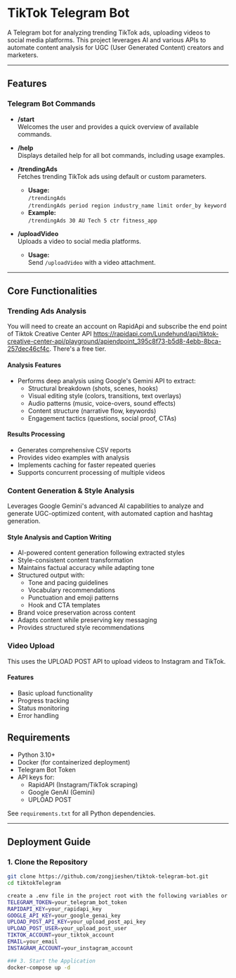 # TikTok Telegram Bot

A Telegram bot for analyzing trending TikTok ads, uploading videos to social media platforms. This project leverages AI and various APIs to automate content analysis for UGC (User Generated Content) creators and marketers.

---

## Features

### Telegram Bot Commands

- **/start**  
  Welcomes the user and provides a quick overview of available commands.

- **/help**  
  Displays detailed help for all bot commands, including usage examples.

- **/trendingAds**  
  Fetches trending TikTok ads using default or custom parameters.  
  - **Usage:**  
    `/trendingAds`  
    `/trendingAds period region industry_name limit order_by keyword`  
  - **Example:**  
    `/trendingAds 30 AU Tech 5 ctr fitness_app`

- **/uploadVideo**  
  Uploads a video to social media platforms.  
  - **Usage:**  
    Send `/uploadVideo` with a video attachment.

---

## Core Functionalities

### Trending Ads Analysis
You will need to create an account on RapidApi and subscribe the end point of Tiktok Creative Center API https://rapidapi.com/Lundehund/api/tiktok-creative-center-api/playground/apiendpoint_395c8f73-b5d8-4ebb-8bca-257dec46cf4c. There's a free tier. 

#### Analysis Features
- Performs deep analysis using Google's Gemini API to extract:
  - Structural breakdown (shots, scenes, hooks)
  - Visual editing style (colors, transitions, text overlays)
  - Audio patterns (music, voice-overs, sound effects)
  - Content structure (narrative flow, keywords)
  - Engagement tactics (questions, social proof, CTAs)

#### Results Processing
- Generates comprehensive CSV reports
- Provides video examples with analysis
- Implements caching for faster repeated queries
- Supports concurrent processing of multiple videos

### Content Generation & Style Analysis
Leverages Google Gemini's advanced AI capabilities to analyze and generate UGC-optimized content, with automated caption and hashtag generation.

#### Style Analysis and Caption Writing
- AI-powered content generation following extracted styles
- Style-consistent content transformation
- Maintains factual accuracy while adapting tone
- Structured output with:
  - Tone and pacing guidelines
  - Vocabulary recommendations
  - Punctuation and emoji patterns
  - Hook and CTA templates
- Brand voice preservation across content
- Adapts content while preserving key messaging
- Provides structured style recommendations

### Video Upload
This uses the UPLOAD POST API to upload videos to Instagram and TikTok.

#### Features
- Basic upload functionality
- Progress tracking
- Status monitoring
- Error handling


## Requirements

- Python 3.10+
- Docker (for containerized deployment)
- Telegram Bot Token
- API keys for:
  - RapidAPI (Instagram/TikTok scraping)
  - Google GenAI (Gemini)
  - UPLOAD POST

See `requirements.txt` for all Python dependencies.

---

## Deployment Guide

### 1. Clone the Repository

```bash
git clone https://github.com/zongjieshen/tiktok-telegram-bot.git
cd tiktokTelegram

create a .env file in the project root with the following variables or load those variables into docker-compose.yml
TELEGRAM_TOKEN=your_telegram_bot_token
RAPIDAPI_KEY=your_rapidapi_key
GOOGLE_API_KEY=your_google_genai_key
UPLOAD_POST_API_KEY=your_upload_post_api_key
UPLOAD_POST_USER=your_upload_post_user
TIKTOK_ACCOUNT=your_tiktok_account
EMAIL=your_email
INSTAGRAM_ACCOUNT=your_instagram_account

### 3. Start the Application
docker-compose up -d

